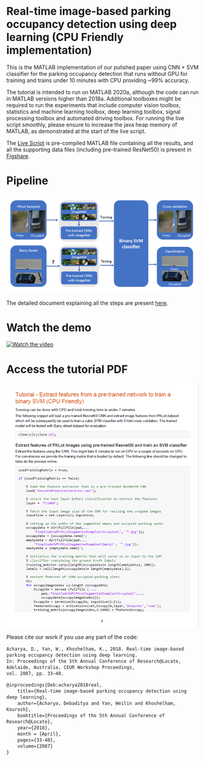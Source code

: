 # Real-time image-based parking occupancy detection using deep learning (CPU Friendly implementation)
This is the MATLAB implementation of our pulished paper using CNN + SVM classifier for the parking occupancy detection that runs without GPU for training and trains under 10 minutes with CPU providing ~99% accuracy. 

The tutorial is intended to run on MATLAB 2020a, although the code can run in MATLAB versions higher than 2018a. Additional toolboxes might be required to run the experiments that include computer vision toolbox, statistics and machine learning toolbox, deep learning toolbox, signal processing toolbox and automated driving toolbox. For running the live script smoothly, please ensure to increase the java heap memory of MATLAB, as demonstrated at the start of the live script.

The [Live Script](https://github.com/debaditya-unimelb/real-time-car-parking-occupancy/blob/master/CNNSVMTutorial.mlx) is pre-compiled MATLAB file containing all the results, and all the supporting data files (including pre-trained ResNet50) is present in [Figshare](https://melbourne.figshare.com/articles/dataset/MATLABCodeCNNSVM_zip/12978932).

# Pipeline

[![Watch the video](https://github.com/debaditya-unimelb/real-time-car-parking-occupancy/blob/master/pipeline.png)](https://github.com/debaditya-unimelb/real-time-car-parking-occupancy/blob/master/pipeline.png)

The detailed document explaining all the steps are present [here]().

# Watch the demo

[![Watch the video](https://img.youtube.com/vi/Ft94ypd4HxE/maxresdefault.jpg)](https://youtu.be/Ft94ypd4HxE)

# Access the tutorial PDF
[![Watch the video](https://github.com/debaditya-unimelb/real-time-car-parking-occupancy/blob/master/TutorialThumbnail.png)](https://github.com/debaditya-unimelb/real-time-car-parking-occupancy/blob/master/CNNSVMTutorial.pdf)

Please cite our work if you use any part of the code:
```
Acharya, D., Yan, W., Khoshelham, K., 2018. Real-time image-based parking occupancy detection using deep learning.
In: Proceedings of the 5th Annual Conference of Research@Locate, Adelaide, Australia, CEUR Workshop Proceedings, 
vol. 2087, pp. 33–40. 

```
```
@inproceedings{Deb:acharya2018real,
	title={Real-time image-based parking occupancy detection using deep learning},
	author={Acharya, Debaditya and Yan, Weilin and Khoshelham, Kourosh},
	booktitle={Proceedings of the 5th Annual Conference of Research@Locate}, 
	year={2018},
	month = {April},
	pages={33-40},
	volume={2087}
}
```
